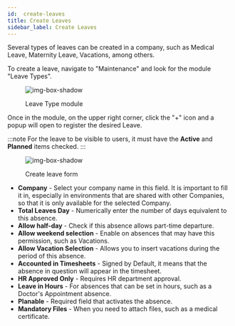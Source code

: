 ```yaml
---
id:  create-leaves
title: Create Leaves
sidebar_label: Create Leaves
---
```


Several types of leaves can be created in a company, such as Medical Leave, Maternity Leave, Vacations, among others.

To create a leave, navigate to "Maintenance" and look for the module "Leave Types".

<figure>

![img-box-shadow](/img/university/maintenance/create_leaves1.png)
<figcaption>Leave Type module</figcaption>
</figure>

Once in the module, on the upper right corner, click the "+" icon and a popup will open to register the desired Leave.

 
:::note
For the leave to be visible to users, it must have the **Active** and **Planned** items checked.
:::

<figure>

![img-box-shadow](/img/university/maintenance/create_leaves2.png)
<figcaption>Create leave form</figcaption>
</figure>

- **Company** - Select your company name in this field. It is important to fill it in, especially in environments that are shared with other Companies, so that it is only available for the selected Company.
- **Total Leaves Day** - Numerically enter the number of days equivalent to this absence. 
- **Allow half-day** - Check if this absence allows part-time departure. 
- **Allow weekend selection** - Enable on absences that may have this permission, such as Vacations.
- **Allow Vacation Selection** - Allows you to insert vacations during the period of this absence.
- **Accounted in Timesheets** - Signed by Default, it means that the absence in question will appear in the timesheet.
- **HR Approved Only** - Requires HR department approval.
- **Leave in Hours** - For absences that can be set in hours, such as a Doctor's Appointment absence.
- **Planable** - Required field that activates the absence.
- **Mandatory Files** - When you need to attach files, such as a medical certificate.
